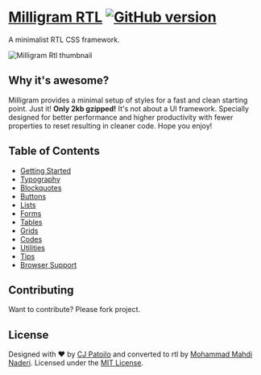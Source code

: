 # [Milligram RTL](http://mmnaderi.ir/milligram-rtl) [![GitHub version](https://badge.fury.io/gh/mmnaderi%2Fmilligram-rtl.svg)](https://badge.fury.io/gh/mmnaderi%2Fmilligram-rtl)

A minimalist RTL CSS framework.

![Milligram Rtl thumbnail](http://mmnaderi.ir/milligram-rtl/img/thumbnail.jpg)


## Why it's awesome?

Milligram provides a minimal setup of styles for a fast and clean starting point. Just it! **Only 2kb gzipped!** It's not about a UI framework. Specially designed for better performance and higher productivity with fewer properties to reset resulting in cleaner code. Hope you enjoy!


## Table of Contents

- [Getting Started](http://mmnaderi.ir/milligram-rtl/#getting-started)
- [Typography](http://mmnaderi.ir/milligram-rtl/#typography)
- [Blockquotes](http://mmnaderi.ir/milligram-rtl/#blockquotes)
- [Buttons](http://mmnaderi.ir/milligram-rtl/#buttons)
- [Lists](http://mmnaderi.ir/milligram-rtl/#lists)
- [Forms](http://mmnaderi.ir/milligram-rtl/#forms)
- [Tables](http://mmnaderi.ir/milligram-rtl/#tables)
- [Grids](http://mmnaderi.ir/milligram-rtl/#grids)
- [Codes](http://mmnaderi.ir/milligram-rtl/#codes)
- [Utilities](http://mmnaderi.ir/milligram-rtl/#utilities)
- [Tips](http://mmnaderi.ir/milligram-rtl/#tips)
- [Browser Support](http://mmnaderi.ir/milligram-rtl/#browser-support)


## Contributing

Want to contribute? Please fork project.


## License

Designed with ♥ by [CJ Patoilo](http://cjpatoilo.com) and converted to rtl by [Mohammad Mahdi Naderi](http://mmnaderi.ir). Licensed under the [MIT License](http://cjpatoilo.mit-license.org).
